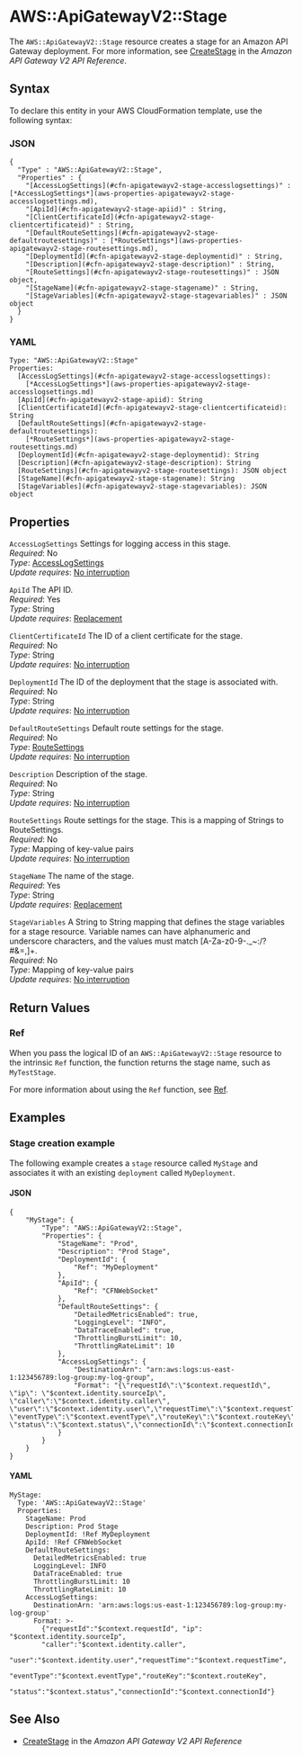 # AWS::ApiGatewayV2::Stage<a name="aws-resource-apigatewayv2-stage"></a>

The `AWS::ApiGatewayV2::Stage` resource creates a stage for an Amazon API Gateway deployment\. For more information, see [CreateStage](https://docs.aws.amazon.com//apigatewayv2/latest/api-reference/apis-apiid-stages.html#CreateStage) in the *Amazon API Gateway V2 API Reference*\. 

## Syntax<a name="aws-resource-apigatewayv2-stage-syntax"></a>

To declare this entity in your AWS CloudFormation template, use the following syntax:

### JSON<a name="aws-resource-apigatewayv2-stage-syntax.json"></a>

```
{
  "Type" : "AWS::ApiGatewayV2::Stage",
  "Properties" : {
    "[AccessLogSettings](#cfn-apigatewayv2-stage-accesslogsettings)" : [*AccessLogSettings*](aws-properties-apigatewayv2-stage-accesslogsettings.md),
    "[ApiId](#cfn-apigatewayv2-stage-apiid)" : String,
    "[ClientCertificateId](#cfn-apigatewayv2-stage-clientcertificateid)" : String,
    "[DefaultRouteSettings](#cfn-apigatewayv2-stage-defaultroutesettings)" : [*RouteSettings*](aws-properties-apigatewayv2-stage-routesettings.md),
    "[DeploymentId](#cfn-apigatewayv2-stage-deploymentid)" : String,
    "[Description](#cfn-apigatewayv2-stage-description)" : String,
    "[RouteSettings](#cfn-apigatewayv2-stage-routesettings)" : JSON object,
    "[StageName](#cfn-apigatewayv2-stage-stagename)" : String,
    "[StageVariables](#cfn-apigatewayv2-stage-stagevariables)" : JSON object
  }
}
```

### YAML<a name="aws-resource-apigatewayv2-stage-syntax.yaml"></a>

```
Type: "AWS::ApiGatewayV2::Stage"
Properties:
  [AccessLogSettings](#cfn-apigatewayv2-stage-accesslogsettings): 
    [*AccessLogSettings*](aws-properties-apigatewayv2-stage-accesslogsettings.md)
  [ApiId](#cfn-apigatewayv2-stage-apiid): String
  [ClientCertificateId](#cfn-apigatewayv2-stage-clientcertificateid): String
  [DefaultRouteSettings](#cfn-apigatewayv2-stage-defaultroutesettings): 
    [*RouteSettings*](aws-properties-apigatewayv2-stage-routesettings.md)
  [DeploymentId](#cfn-apigatewayv2-stage-deploymentid): String
  [Description](#cfn-apigatewayv2-stage-description): String
  [RouteSettings](#cfn-apigatewayv2-stage-routesettings): JSON object
  [StageName](#cfn-apigatewayv2-stage-stagename): String
  [StageVariables](#cfn-apigatewayv2-stage-stagevariables): JSON object
```

## Properties<a name="aws-resource-apigatewayv2-stage-properties"></a>

`AccessLogSettings`  <a name="cfn-apigatewayv2-stage-accesslogsettings"></a>
Settings for logging access in this stage\.  
 *Required*: No  
 *Type*: [AccessLogSettings](aws-properties-apigatewayv2-stage-accesslogsettings.md)  
 *Update requires*: [No interruption](using-cfn-updating-stacks-update-behaviors.md#update-no-interrupt) 

`ApiId`  <a name="cfn-apigatewayv2-stage-apiid"></a>
The API ID\.  
 *Required*: Yes  
 *Type*: String  
 *Update requires*: [Replacement](using-cfn-updating-stacks-update-behaviors.md#update-replacement) 

`ClientCertificateId`  <a name="cfn-apigatewayv2-stage-clientcertificateid"></a>
The ID of a client certificate for the stage\.  
 *Required*: No  
 *Type*: String  
 *Update requires*: [No interruption](using-cfn-updating-stacks-update-behaviors.md#update-no-interrupt) 

`DeploymentId`  <a name="cfn-apigatewayv2-stage-deploymentid"></a>
The ID of the deployment that the stage is associated with\.  
 *Required*: No  
 *Type*: String  
 *Update requires*: [No interruption](using-cfn-updating-stacks-update-behaviors.md#update-no-interrupt) 

`DefaultRouteSettings`  <a name="cfn-apigatewayv2-stage-defaultroutesettings"></a>
Default route settings for the stage\.  
 *Required*: No  
 *Type*: [RouteSettings](aws-properties-apigatewayv2-stage-routesettings.md)  
 *Update requires*: [No interruption](using-cfn-updating-stacks-update-behaviors.md#update-no-interrupt) 

`Description`  <a name="cfn-apigatewayv2-stage-description"></a>
Description of the stage\.  
 *Required*: No  
 *Type*: String  
 *Update requires*: [No interruption](using-cfn-updating-stacks-update-behaviors.md#update-no-interrupt) 

`RouteSettings`  <a name="cfn-apigatewayv2-stage-routesettings"></a>
Route settings for the stage\. This is a mapping of Strings to RouteSettings\.  
 *Required*: No  
 *Type*: Mapping of key\-value pairs  
 *Update requires*: [No interruption](using-cfn-updating-stacks-update-behaviors.md#update-no-interrupt) 

`StageName`  <a name="cfn-apigatewayv2-stage-stagename"></a>
The name of the stage\.  
 *Required*: Yes  
 *Type*: String  
 *Update requires*: [Replacement](using-cfn-updating-stacks-update-behaviors.md#update-replacement) 

`StageVariables`  <a name="cfn-apigatewayv2-stage-stagevariables"></a>
A String to String mapping that defines the stage variables for a stage resource\. Variable names can have alphanumeric and underscore characters, and the values must match \[A\-Za\-z0\-9\-\.\_\~:/?\#&=,\]\+\.  
 *Required*: No  
 *Type*: Mapping of key\-value pairs  
 *Update requires*: [No interruption](using-cfn-updating-stacks-update-behaviors.md#update-no-interrupt) 

## Return Values<a name="aws-resource-apigatewayv2-stage-returnvalues"></a>

### Ref<a name="aws-resource-apigatewayv2-stage-ref"></a>

When you pass the logical ID of an `AWS::ApiGatewayV2::Stage` resource to the intrinsic `Ref` function, the function returns the stage name, such as `MyTestStage`\. 

For more information about using the `Ref` function, see [Ref](intrinsic-function-reference-ref.md)\. 

## Examples<a name="aws-resource-apigatewayv2-stage-examples"></a>

### Stage creation example<a name="aws-resource-apigatewayv2-stage-example1"></a>

The following example creates a `stage` resource called `MyStage` and associates it with an existing `deployment` called `MyDeployment`\.

#### JSON<a name="aws-resource-apigatewayv2-stage-example1.json"></a>

```
{
    "MyStage": {
        "Type": "AWS::ApiGatewayV2::Stage",
        "Properties": {
            "StageName": "Prod",
            "Description": "Prod Stage",
            "DeploymentId": {
                "Ref": "MyDeployment"
            },
            "ApiId": {
                "Ref": "CFNWebSocket"
            },
            "DefaultRouteSettings": {
                "DetailedMetricsEnabled": true,
                "LoggingLevel": "INFO",
                "DataTraceEnabled": true,
                "ThrottlingBurstLimit": 10,
                "ThrottlingRateLimit": 10
            },
            "AccessLogSettings": {
                "DestinationArn": "arn:aws:logs:us-east-1:123456789:log-group:my-log-group",
                "Format": "{\"requestId\":\"$context.requestId\", \"ip\": \"$context.identity.sourceIp\", \"caller\":\"$context.identity.caller\", \"user\":\"$context.identity.user\",\"requestTime\":\"$context.requestTime\", \"eventType\":\"$context.eventType\",\"routeKey\":\"$context.routeKey\", \"status\":\"$context.status\",\"connectionId\":\"$context.connectionId\"}"
            }
        }
    }
}
```

#### YAML<a name="aws-resource-apigatewayv2-stage-example1.yaml"></a>

```
MyStage:
  Type: 'AWS::ApiGatewayV2::Stage'
  Properties:
    StageName: Prod
    Description: Prod Stage
    DeploymentId: !Ref MyDeployment
    ApiId: !Ref CFNWebSocket
    DefaultRouteSettings:
      DetailedMetricsEnabled: true
      LoggingLevel: INFO
      DataTraceEnabled: true
      ThrottlingBurstLimit: 10
      ThrottlingRateLimit: 10
    AccessLogSettings:
      DestinationArn: 'arn:aws:logs:us-east-1:123456789:log-group:my-log-group'
      Format: >-
        {"requestId":"$context.requestId", "ip": "$context.identity.sourceIp",
        "caller":"$context.identity.caller",
        "user":"$context.identity.user","requestTime":"$context.requestTime",
        "eventType":"$context.eventType","routeKey":"$context.routeKey",
        "status":"$context.status","connectionId":"$context.connectionId"}
```

## See Also<a name="aws-resource-apigatewayv2-stage-seealso"></a>
+  [CreateStage](https://docs.aws.amazon.com//apigatewayv2/latest/api-reference/apis-apiid-stages.html#CreateStage) in the *Amazon API Gateway V2 API Reference* 